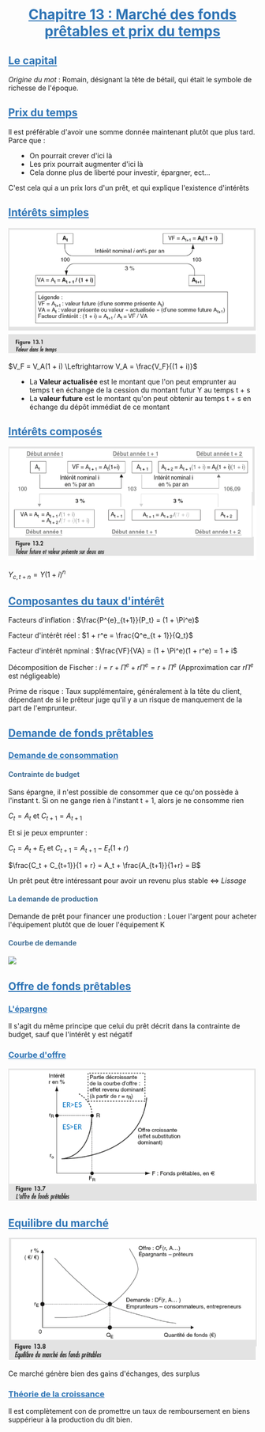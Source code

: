 <style>
/**
*{
color : black;
font-family : Arial;
}

body
{
background-color : white;
}
**/

/** Title style **/

h1
{
text-align : center;
}


h1, h2, h3
{
color : #2e74b5;
text-decoration : underline;
}

h4, h5, h6
{
color : #3f6d94;
text-decoration : bold;
}

/** Table formating **/

table{
margin-top : 1%;
margin-bottom: 1%;
border : 2px solid black;
}

.table_red{
border : 3px solid red;
}

.table_show{
width: 90%;
border: 2px solid black;
padding : 5%;
border-radius: 10px 10px 10px;
}

.table_show tr td
{
width: 40%;
height : auto;
}

/** Block effects **/

.center_block
{
display: block;
margin-left: auto;
margin-right: auto;
width: 60%;
}

.red_block
{
background-color : red;
}

.blue_block
{
background-color : blue;
}

.green_block
{
background-color : green;
}

.salmon_block
{
background-color : salmon;
}


/** line effect **/

.center_line
{
text-align: center;
}

.red_line
{
color : red;
}

.blue_line
{
color : blue;
}

.green_line
{
color : green;
}

.salmon_line
{
color : salmon;
}

.bold
{
font-weight : bold;
}

.underline
{
text-decoration : underline;
}

/** Global list effects **/

ul, li
{
margin-left : 2%;
}

/** ul list decoration **/

ul
{
list-style-type: disc;
}

ul li ul
{
list-style-type: circle;
}

ul li ul li ul
{
list-style-type: square;
}

ul li ul li ul li ul
{
list-style-type: lower-latin;
}

ul li ul li ul li ul li ul
{
list-style-type: decimal;
}

/** ol list decoration **/

ol
{
list-style-type: decimal;
}

ol li ol
{
list-style-type: upper-alpha;
}

ol li ol li ol
{
list-style-type: lower-alpha;
}

ol li ol li ol li ol
{
list-style-type: upper-roman;
}

ol li ol li ol li ol li ol
{
list-style-type: lower-roman;
}
</style>
# Chapitre 13 : Marché des fonds prêtables et prix du temps

## Le capital

*Origine du mot* : Romain, désignant la tête de bétail, qui était le symbole de richesse de l'époque.

## Prix du temps

Il est préférable d'avoir une somme donnée maintenant plutôt que plus tard. Parce que :
- On pourrait crever d'ici là
- Les prix pourrait augmenter d'ici là
- Cela donne plus de liberté pour investir, épargner, ect...

C'est cela qui a un prix lors d'un prêt, et qui explique l'existence d'intérêts

## Intérêts simples

<img src="../attachment/eco22.png"/>

$V_F = V_A(1 + i) \Leftrightarrow V_A = \frac{V_F}{(1 + i)}$

- La **Valeur actualisée** est le montant que l'on peut emprunter au temps t en échange de la cession du montant futur Y au temps t + s
- La **valeur future** est le montant qu'on peut obtenir au temps t + s en échange du dépôt immédiat de ce montant

## Intérêts composés

<img src="../attachment/eco23.png"/>

$Y_{c, t+n} = Y(1 + i)^n$

## Composantes du taux d'intérêt

Facteurs d'inflation : $\frac{P^{e}_{t+1}}{P_t} = (1 + \Pi^e)$

Facteur d'intérêt réel : $1 + r^e = \frac{Q^e_{t + 1}}{Q_t}$

Facteur d'intérêt npminal : $\frac{VF}{VA} = (1 + \Pi^e)(1 + r^e) = 1 + i$

Décomposition de Fischer : $i = r + \Pi^e + r\Pi^e  = r + \Pi^e$ (Approximation car $r\Pi^e$ est négligeable)

Prime de risque : Taux supplémentaire, généralement à la tête du client, dépendant de si le prêteur juge qu'il y a un risque de manquement de la part de l'emprunteur.

## Demande de fonds prêtables

### Demande de consommation

#### Contrainte de budget

Sans épargne, il n'est possible de consommer que ce qu'on possède à l'instant t. Si on ne gange rien à l'instant t + 1, alors je ne consomme rien

$C_t = A_t$ et $C_{t + 1} = A_{t+1}$

Et si je peux emprunter :

$C_t = A_t + E_t$ et $C_{t+1} = A_{t+1} - E_t(1 + r)$

$\frac{C_t + C_{t+1}}{1 + r} = A_t + \frac{A_{t+1}}{1+r} = B$

Un prêt peut être intéressant pour avoir un revenu plus stable $\Leftrightarrow$ *Lissage*

#### La demande de production

Demande de prêt pour financer une production : Louer l'argent pour acheter l'équipement plutôt que de louer l'équipement K

#### Courbe de demande

<img src="../attachment/eco24.png.png"/>

## Offre de fonds prêtables

### L'épargne

Il s'agit du même principe que celui du prêt décrit dans la contrainte de budget, sauf que l'intérêt y est négatif

### Courbe d'offre

<img src="../attachment/eco25.png"/>

## Equilibre du marché

<img src="../attachment/eco26.png"/>

Ce marché génère bien des gains d'échanges, des surplus

### Théorie de la croissance

Il est complètement con de promettre un taux de remboursement en biens suppérieur à la production du dit bien.
